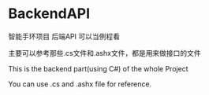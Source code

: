 # BackendAPI

智能手环项目 后端API 可以当例程看

主要可以参考那些.cs文件和.ashx文件，都是用来做接口的文件

This is the backend part(using C#) of the whole Project

You can use .cs and .ashx file for reference.
